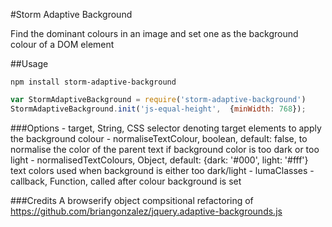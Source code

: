 #Storm Adaptive Background

Find the dominant colours in an image and set one as the background colour of a DOM element

##Usage
```
npm install storm-adaptive-background
```

```javascript
var StormAdaptiveBackground = require('storm-adaptive-background')
StormAdaptiveBackground.init('js-equal-height',  {minWidth: 768});
```

###Options
	- target, String, CSS selector denoting target elements to apply the background colour
	- normaliseTextColour, boolean, default: false, to normalise the color of the parent text if background color is too dark or too light
	- normalisedTextColours, Object, default: {dark: '#000', light: '#fff'} text colors used when background is either too dark/light
	- lumaClasses
	- callback, Function, called after colour background is set
	
###Credits
A browserify object compsitional refactoring of https://github.com/briangonzalez/jquery.adaptive-backgrounds.js